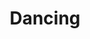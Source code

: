 ---
pid: rs299
title: Dancing
location_transcription: By the Schyllkill
coordinates: "[-75.189737017487, 39.970772796062]"
zipcode: '19146'
gen_neighborhood: South Philadelphia
neighborhood: Graduate Hospital,Naval Square,Southwest Center City
outside_phl: 
age: '10'
age_range: 6-13
instagram: 
image_file_name: rs_299.jpg
proposal_transcription: "#DANCE ! <3"
topic: 
topic_summary: '0'
type: Other No Form
keywords_other: 
credit: Harley Shur
image_labels: 
twitter: 
facebook: 
permalink: "/monuments/rs299/"
layout: item-page
---